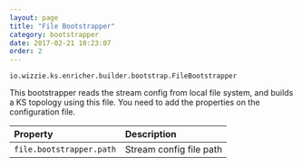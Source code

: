 ```yaml
---
layout: page
title: "File Bootstrapper"
category: bootstrapper
date: 2017-02-21 10:23:07
order: 2
---
```


`io.wizzie.ks.enricher.builder.bootstrap.FileBootstrapper`

This bootstrapper reads the stream config from local file system, and builds a KS topology using this file. You need to add the properties on the configuration file.

| Property     | Description     | 
| :------------- | :-------------  | 
| `file.bootstrapper.path`      | Stream config file path      |

